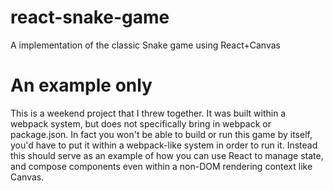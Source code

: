 # react-snake-game
A implementation of the classic Snake game using React+Canvas

# An example only

This is a weekend project that I threw together. It was built within a webpack system, but does not specifically bring in webpack or package.json. In fact you won't be able to build or run this game by itself, you'd have to put it within a webpack-like system in order to run it. Instead this should serve as an example of how you can use React to manage state, and compose components even within a non-DOM rendering context like Canvas.